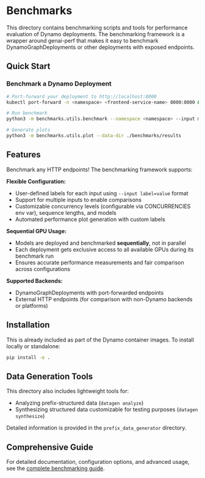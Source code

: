 <!-- # SPDX-FileCopyrightText: Copyright (c) 2025 NVIDIA CORPORATION & AFFILIATES. All rights reserved.
# SPDX-License-Identifier: Apache-2.0
#
# Licensed under the Apache License, Version 2.0 (the "License");
# you may not use this file except in compliance with the License.
# You may obtain a copy of the License at
#
# http://www.apache.org/licenses/LICENSE-2.0
#
# Unless required by applicable law or agreed to in writing, software
# distributed under the License is distributed on an "AS IS" BASIS,
# WITHOUT WARRANTIES OR CONDITIONS OF ANY KIND, either express or implied.
# See the License for the specific language governing permissions and
# limitations under the License. -->

# Benchmarks

This directory contains benchmarking scripts and tools for performance evaluation of Dynamo deployments. The benchmarking framework is a wrapper around genai-perf that makes it easy to benchmark DynamoGraphDeployments or other deployments with exposed endpoints.

## Quick Start

### Benchmark a Dynamo Deployment
```bash
# Port-forward your deployment to http://localhost:8000
kubectl port-forward -n <namespace> <frontend-service-name> 8000:8000 &

# Run benchmark
python3 -m benchmarks.utils.benchmark --namespace <namespace> --input my-benchmark=http://localhost:8000

# Generate plots
python3 -m benchmarks.utils.plot --data-dir ./benchmarks/results
```

## Features

Benchmark any HTTP endpoints! The benchmarking framework supports:

**Flexible Configuration:**
- User-defined labels for each input using `--input label=value` format
- Support for multiple inputs to enable comparisons
- Customizable concurrency levels (configurable via CONCURRENCIES env var), sequence lengths, and models
- Automated performance plot generation with custom labels

**Sequential GPU Usage:**
- Models are deployed and benchmarked **sequentially**, not in parallel
- Each deployment gets exclusive access to all available GPUs during its benchmark run
- Ensures accurate performance measurements and fair comparison across configurations

**Supported Backends:**
- DynamoGraphDeployments with port-forwarded endpoints
- External HTTP endpoints (for comparison with non-Dynamo backends or platforms)

## Installation

This is already included as part of the Dynamo container images. To install locally or standalone:

```bash
pip install -e .
```

## Data Generation Tools

This directory also includes lightweight tools for:
- Analyzing prefix-structured data (`datagen analyze`)
- Synthesizing structured data customizable for testing purposes (`datagen synthesize`)

Detailed information is provided in the `prefix_data_generator` directory.

## Comprehensive Guide

For detailed documentation, configuration options, and advanced usage, see the [complete benchmarking guide](../docs/benchmarks/benchmarking.md).
